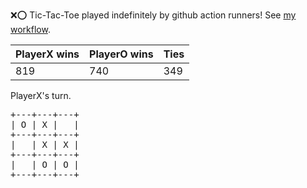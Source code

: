 :x::o: Tic-Tac-Toe played indefinitely by github action runners! See [my workflow](.github/workflows/play.yaml).

|PlayerX wins|PlayerO wins|Ties|
|-|-|-|
|819|740|349|

PlayerX's turn.

<pre>
+---+---+---+
| O | X |   |
+---+---+---+
|   | X | X |
+---+---+---+
|   | O | O |
+---+---+---+
</pre>